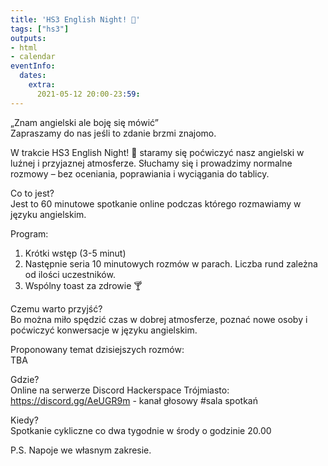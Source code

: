 ```yaml
---
title: 'HS3 English Night! 🌆'
tags: ["hs3"]
outputs:
- html
- calendar
eventInfo:
  dates:
    extra:
      2021-05-12 20:00-23:59:
---
```

„Znam angielski ale boję się mówić”  
Zapraszamy do nas jeśli to zdanie brzmi znajomo.

 W trakcie HS3 English Night! 🌆 staramy się poćwiczyć nasz angielski w luźnej i przyjaznej atmosferze. Słuchamy się i prowadzimy normalne rozmowy – bez oceniania, poprawiania i wyciągania do tablicy.

 Co to jest?  
Jest to 60 minutowe spotkanie online podczas którego rozmawiamy w języku angielskim.

 Program:  
1. Krótki wstęp (3-5 minut)  
2. Następnie seria 10 minutowych rozmów w parach. Liczba rund zależna od ilości uczestników.  
3. Wspólny toast za zdrowie 🍸

 Czemu warto przyjść?  
Bo można miło spędzić czas w dobrej atmosferze, poznać nowe osoby i poćwiczyć konwersacje w języku angielskim.

 Proponowany temat dzisiejszych rozmów:  
TBA

 Gdzie?  
Online na serwerze Discord Hackerspace Trójmiasto:  
<https://discord.gg/AeUGR9m> - kanał głosowy #sala spotkań

 Kiedy?  
Spotkanie cykliczne co dwa tygodnie w środy o godzinie 20.00

 P.S. Napoje we własnym zakresie.

 
    